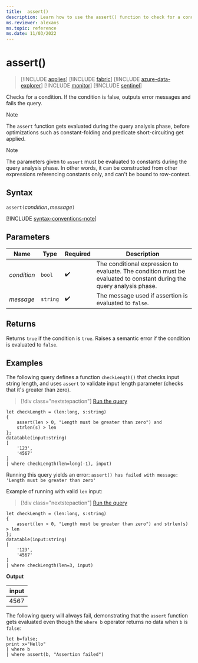 ```yaml
---
title:  assert()
description: Learn how to use the assert() function to check for a condition and output an error message when false.
ms.reviewer: alexans
ms.topic: reference
ms.date: 11/03/2022
---
```

# assert()

> [!INCLUDE [applies](../includes/applies-to-version/applies.md)] [!INCLUDE [fabric](../includes/applies-to-version/fabric.md)] [!INCLUDE [azure-data-explorer](../includes/applies-to-version/azure-data-explorer.md)] [!INCLUDE [monitor](../includes/applies-to-version/monitor.md)] [!INCLUDE [sentinel](../includes/applies-to-version/sentinel.md)]

Checks for a condition. If the condition is false, outputs error messages and fails the query.

> [!NOTE]
> The `assert` function gets evaluated during the query analysis phase, before optimizations such as constant-folding and predicate short-circuiting get applied.

> [!NOTE]
> The parameters given to `assert` must be evaluated to constants during the query analysis phase. In other words, it can be constructed from other expressions referencing constants only, and can't be bound to row-context.

## Syntax

`assert(`*condition*`,`*message*`)`

[!INCLUDE [syntax-conventions-note](../includes/syntax-conventions-note.md)]

## Parameters

| Name | Type | Required | Description |
|--|--|--|--|
| *condition* | `bool` |  :heavy_check_mark: | The conditional expression to evaluate. The condition must be evaluated to constant during the query analysis phase.|
| *message* | `string` |  :heavy_check_mark: | The message used if assertion is evaluated to `false`.|

## Returns

Returns `true` if the condition is `true`.
Raises a semantic error if the condition is evaluated to `false`.

## Examples

The following query defines a function `checkLength()` that checks input string length, and uses `assert` to validate input length parameter (checks that it's greater than zero).

> [!div class="nextstepaction"]
> <a href="https://dataexplorer.azure.com/?query=H4sIAAAAAAAAA02OywrCMBBF9/mKoZsmEMH6hEr9Av9AXKTtkBTjVJIpgo9/N60izmzuYs6d45GhcdicD0iWHVQgPVLpe7IaYhk5dGSVeAhIY2LEwOMB7GGuIftClyEy1Ag2oGEMwM4Q3DH0mQJD7cSmpsTJqBKagnjtRGs4be1RdnQd+PfsOAF5sVjm+hNX6802FyfxhJvDgP/Go0016spZoTRMTeoNUTSJPdYAAAA=" target="_blank">Run the query</a>

```kusto
let checkLength = (len:long, s:string)
{
    assert(len > 0, "Length must be greater than zero") and
    strlen(s) > len
};
datatable(input:string)
[
    '123',
    '4567'
]
| where checkLength(len=long(-1), input)
```

Running this query yields an error:
`assert() has failed with message: 'Length must be greater than zero'`

Example of running with valid `len` input:

> [!div class="nextstepaction"]
> <a href="https://dataexplorer.azure.com/?query=H4sIAAAAAAAAA02OzQrCMBCE73mKoZc2kINaf6BSn8A3EA9pXZJiTCXZIvjz7qZVxN3LHOabGUeM1lJ73pM3bFGjcOQr13ujEKvIofNGiodAOh0jBR4N2GGmkH2hyxAZDcEE0kwBbLXHnUKfSWh/QkpJTBFlwpIQr604aU7fOCo6fx34V3SYivL5oszVRy5X600ujuKJm6VA/2vHJXWpMEXIN3+iHkjLAAAA" target="_blank">Run the query</a>

```kusto
let checkLength = (len:long, s:string)
{
    assert(len > 0, "Length must be greater than zero") and strlen(s) > len
};
datatable(input:string)
[
    '123',
    '4567'
]
| where checkLength(len=3, input)
```

**Output**

|input|
|---|
|4567|

The following query will always fail, demonstrating that the `assert` function gets evaluated even though the `where b` operator returns no data when `b` is `false`:

```kusto
let b=false;
print x="Hello"
| where b
| where assert(b, "Assertion failed")
```
